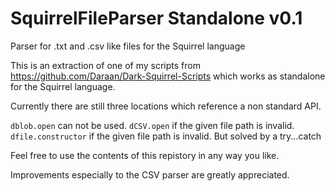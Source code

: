 # SquirrelFileParser Standalone v0.1
Parser for .txt and .csv like files for the Squirrel language

This is an extraction of one of my scripts from https://github.com/Daraan/Dark-Squirrel-Scripts which works as standalone for the Squirrel language.

Currently there are still three locations which reference a non standard API.

`dblob.open` can not be used.
`dCSV.open` if the given file path is invalid.
`dfile.constructor` if the given file path is invalid. But solved by a try...catch

Feel free to use the contents of this repistory in any way you like.

Improvements especially to the CSV parser are greatly appreciated.
